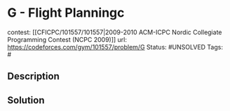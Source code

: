 # G - Flight Planningc

contest: [[CFICPC/101557/101557|2009-2010 ACM-ICPC Nordic Collegiate Programming Contest (NCPC 2009)]]
url: https://codeforces.com/gym/101557/problem/G
Status: #UNSOLVED
Tags: #

## Description

## Solution


